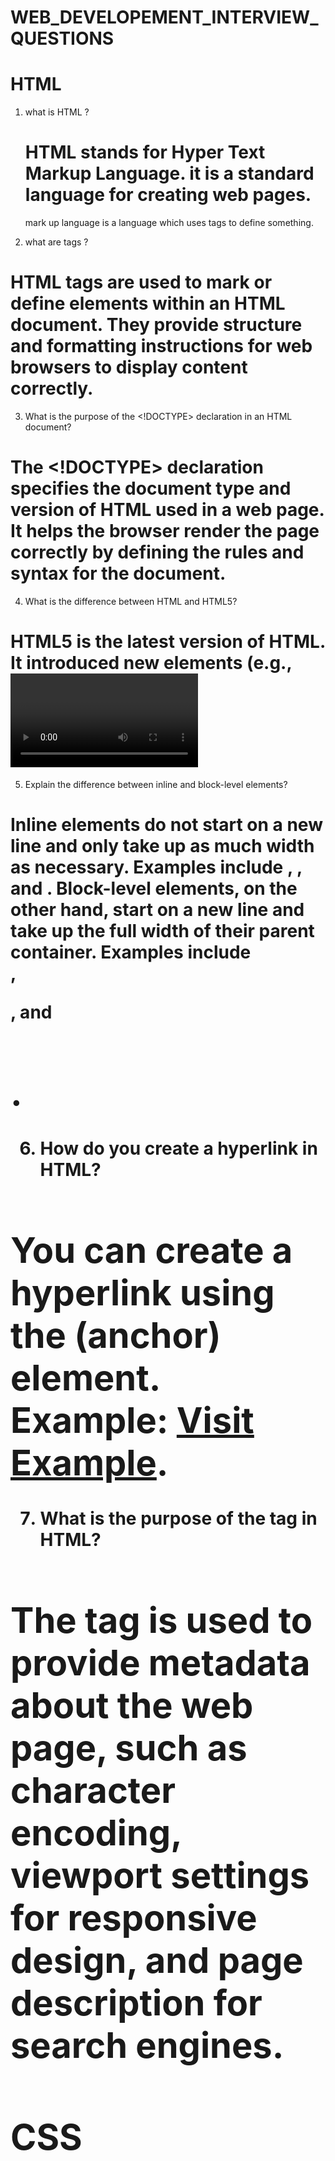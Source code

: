 # WEB_DEVELOPEMENT_INTERVIEW_QUESTIONS

# HTML

1. what is HTML ?
   # HTML stands for Hyper Text Markup Language. it is a standard language for creating web pages.
   mark up language is a language which uses tags to define something.

2. what are tags ?
  # HTML tags are used to mark or define elements within an HTML document. They provide structure and formatting instructions for web browsers to display content correctly.
  
3. What is the purpose of the <!DOCTYPE> declaration in an HTML document?
  # The <!DOCTYPE> declaration specifies the document type and version of HTML used in a web page. It helps the browser render the page correctly by defining the rules and syntax for the     document.

4. What is the difference between HTML and HTML5?
  # HTML5 is the latest version of HTML. It introduced new elements (e.g., <video>, <audio>, <canvas>) and APIs, improved support for multimedia, and enhanced semantic markup for better document structure.

5. Explain the difference between inline and block-level elements?
# Inline elements do not start on a new line and only take up as much width as necessary. Examples include <a>, <span>, and <strong>. Block-level elements, on the other hand, start on a new line and take up the full width of their parent container. Examples include <div>, <p>, and <h1>.

6. How do you create a hyperlink in HTML?
# You can create a hyperlink using the <a> (anchor) element. Example: <a href="https://www.example.com">Visit Example</a>.

7. What is the purpose of the <meta> tag in HTML?
# The <meta> tag is used to provide metadata about the web page, such as character encoding, viewport settings for responsive design, and page description for search engines.


# CSS
